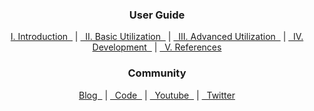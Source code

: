 <h3 align='center'>User Guide</h3>
<p align='center'>
  <a href='https://github.com/beefproject/beef/wiki/Introducing-BeEF'>I. Introduction &nbsp;</a>  | 
  <a href='https://github.com/beefproject/beef/wiki/Configuration'>&nbsp; II. Basic Utilization &nbsp;</a> | 
  <a href='https://github.com/beefproject/beef/wiki/BeEF-RESTful-API'>&nbsp; III. Advanced Utilization &nbsp;</a> | 
  <a href='https://github.com/beefproject/beef/wiki/ActiveRecord'>&nbsp; IV. Development &nbsp;</a> | 
  <a href='https://github.com/beefproject/beef/wiki/FAQ'>&nbsp; V. References</a>
</p>

<h3 align='center'>Community</h3>
<p align='center'>
  <a href='https://blog.beefproject.com/'>Blog &nbsp;</a> | 
  <a href='https://github.com/beefproject/beef'>&nbsp; Code &nbsp;</a> | 
  <a href='https://www.youtube.com/channel/UCTWxIZmvyDGRzYuVVvL54ww'>&nbsp; Youtube &nbsp;</a> | 
  <a href='https://twitter.com/beefproject?lang=en'>&nbsp; Twitter</a>
</p>